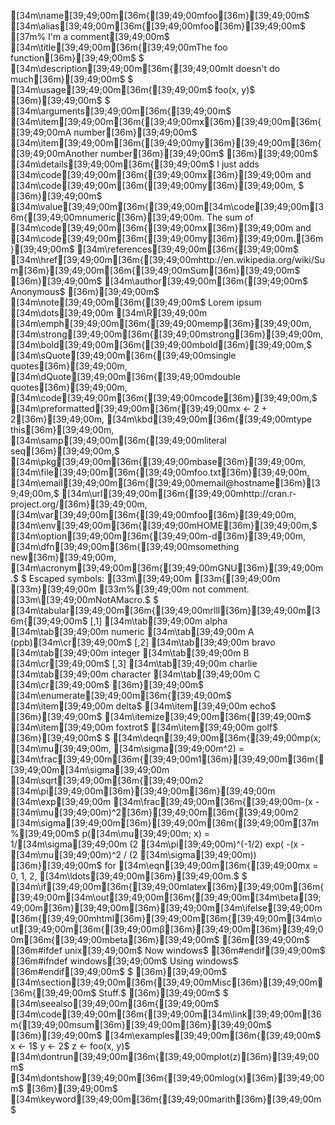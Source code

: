 [34m\name[39;49;00m[36m{[39;49;00mfoo[36m}[39;49;00m$
[34m\alias[39;49;00m[36m{[39;49;00mfoo[36m}[39;49;00m$
[37m% I'm a comment[39;49;00m$
[34m\title[39;49;00m[36m{[39;49;00mThe foo function[36m}[39;49;00m$
$
[34m\description[39;49;00m[36m{[39;49;00mIt doesn't do much[36m}[39;49;00m$
$
[34m\usage[39;49;00m[36m{[39;49;00m$
foo(x, y)$
[36m}[39;49;00m$
$
[34m\arguments[39;49;00m[36m{[39;49;00m$
  [34m\item[39;49;00m[36m{[39;49;00mx[36m}[39;49;00m[36m{[39;49;00mA number[36m}[39;49;00m$
  [34m\item[39;49;00m[36m{[39;49;00my[36m}[39;49;00m[36m{[39;49;00mAnother number[36m}[39;49;00m$
[36m}[39;49;00m$
[34m\details[39;49;00m[36m{[39;49;00m$
  I just adds [34m\code[39;49;00m[36m{[39;49;00mx[36m}[39;49;00m and [34m\code[39;49;00m[36m{[39;49;00my[36m}[39;49;00m, $
[36m}[39;49;00m$
[34m\value[39;49;00m[36m{[39;49;00m[34m\code[39;49;00m[36m{[39;49;00mnumeric[36m}[39;49;00m. The sum of [34m\code[39;49;00m[36m{[39;49;00mx[36m}[39;49;00m and [34m\code[39;49;00m[36m{[39;49;00my[36m}[39;49;00m.[36m}[39;49;00m$
[34m\references[39;49;00m[36m{[39;49;00m$
  [34m\href[39;49;00m[36m{[39;49;00mhttp://en.wikipedia.org/wiki/Sum[36m}[39;49;00m[36m{[39;49;00mSum[36m}[39;49;00m$
[36m}[39;49;00m$
[34m\author[39;49;00m[36m{[39;49;00m$
  Anonymous$
[36m}[39;49;00m$
[34m\note[39;49;00m[36m{[39;49;00m$
  Lorem ipsum [34m\dots[39;49;00m [34m\R[39;49;00m [34m\emph[39;49;00m[36m{[39;49;00memp[36m}[39;49;00m, [34m\strong[39;49;00m[36m{[39;49;00mstrong[36m}[39;49;00m, [34m\bold[39;49;00m[36m{[39;49;00mbold[36m}[39;49;00m,$
  [34m\sQuote[39;49;00m[36m{[39;49;00msingle quotes[36m}[39;49;00m, [34m\dQuote[39;49;00m[36m{[39;49;00mdouble quotes[36m}[39;49;00m, [34m\code[39;49;00m[36m{[39;49;00mcode[36m}[39;49;00m,$
  [34m\preformatted[39;49;00m[36m{[39;49;00mx <- 2 + 2[36m}[39;49;00m, [34m\kbd[39;49;00m[36m{[39;49;00mtype this[36m}[39;49;00m, [34m\samp[39;49;00m[36m{[39;49;00mliteral seq[36m}[39;49;00m,$
  [34m\pkg[39;49;00m[36m{[39;49;00mbase[36m}[39;49;00m, [34m\file[39;49;00m[36m{[39;49;00mfoo.txt[36m}[39;49;00m, [34m\email[39;49;00m[36m{[39;49;00memail@hostname[36m}[39;49;00m,$
  [34m\url[39;49;00m[36m{[39;49;00mhttp://cran.r-project.org/[36m}[39;49;00m, [34m\var[39;49;00m[36m{[39;49;00mfoo[36m}[39;49;00m, [34m\env[39;49;00m[36m{[39;49;00mHOME[36m}[39;49;00m,$
  [34m\option[39;49;00m[36m{[39;49;00m-d[36m}[39;49;00m, [34m\dfn[39;49;00m[36m{[39;49;00msomething new[36m}[39;49;00m, [34m\acronym[39;49;00m[36m{[39;49;00mGNU[36m}[39;49;00m.$
$
  Escaped symbols: [33m\\[39;49;00m [33m\{[39;49;00m [33m\}[39;49;00m [33m\%[39;49;00m not comment. [33m\\[39;49;00mNotAMacro.$
  $
   [34m\tabular[39;49;00m[36m{[39;49;00mrlll[36m}[39;49;00m[36m{[39;49;00m$
         [,1] [34m\tab[39;49;00m alpha   [34m\tab[39;49;00m numeric [34m\tab[39;49;00m A (ppb)[34m\cr[39;49;00m$
         [,2] [34m\tab[39;49;00m bravo [34m\tab[39;49;00m integer [34m\tab[39;49;00m B [34m\cr[39;49;00m$
         [,3] [34m\tab[39;49;00m charlie    [34m\tab[39;49;00m character [34m\tab[39;49;00m C [34m\cr[39;49;00m$
       [36m}[39;49;00m$
   [34m\enumerate[39;49;00m[36m{[39;49;00m$
         [34m\item[39;49;00m delta$
         [34m\item[39;49;00m echo$
       [36m}[39;49;00m$
   [34m\itemize[39;49;00m[36m{[39;49;00m$
         [34m\item[39;49;00m foxtrot$
         [34m\item[39;49;00m golf$
       [36m}[39;49;00m$
  $
  [34m\deqn[39;49;00m[36m{[39;49;00mp(x; [34m\mu[39;49;00m, [34m\sigma[39;49;00m^2) = [34m\frac[39;49;00m[36m{[39;49;00m1[36m}[39;49;00m[36m{[39;49;00m[34m\sigma[39;49;00m [34m\sqrt[39;49;00m[36m{[39;49;00m2 [34m\pi[39;49;00m[36m}[39;49;00m[36m}[39;49;00m [34m\exp[39;49;00m [34m\frac[39;49;00m[36m{[39;49;00m-(x - [34m\mu[39;49;00m)^2[36m}[39;49;00m[36m{[39;49;00m2 [34m\sigma[39;49;00m[36m}[39;49;00m[36m{[39;49;00m[37m%[39;49;00m$
             p([34m\mu[39;49;00m; x) = 1/[34m\sigma[39;49;00m (2 [34m\pi[39;49;00m)^(-1/2)  exp( -(x - [34m\mu[39;49;00m)^2 / (2 [34m\sigma[39;49;00m)) [36m}[39;49;00m$
       for [34m\eqn[39;49;00m[36m{[39;49;00mx = 0, 1, 2, [34m\ldots[39;49;00m[36m}[39;49;00m.$
  $
  [34m\if[39;49;00m[36m{[39;49;00mlatex[36m}[39;49;00m[36m{[39;49;00m[34m\out[39;49;00m[36m{[39;49;00m[34m\beta[39;49;00m[36m}[39;49;00m[36m}[39;49;00m[34m\ifelse[39;49;00m[36m{[39;49;00mhtml[36m}[39;49;00m[36m{[39;49;00m[34m\out[39;49;00m[36m{[39;49;00m&beta;[36m}[39;49;00m[36m}[39;49;00m[36m{[39;49;00mbeta[36m}[39;49;00m$
[36m[39;49;00m$
[36m#ifdef unix[39;49;00m$
Now windows$
[36m#endif[39;49;00m$
[36m#ifndef windows[39;49;00m$
Using windows$
[36m#endif[39;49;00m$
$
[36m}[39;49;00m$
[34m\section[39;49;00m[36m{[39;49;00mMisc[36m}[39;49;00m[36m{[39;49;00m$
  Stuff.$
[36m}[39;49;00m$
$
[34m\seealso[39;49;00m[36m{[39;49;00m$
  [34m\code[39;49;00m[36m{[39;49;00m[34m\link[39;49;00m[36m{[39;49;00msum[36m}[39;49;00m[36m}[39;49;00m$
[36m}[39;49;00m$
[34m\examples[39;49;00m[36m{[39;49;00m$
x <- 1$
y <- 2$
z <- foo(x, y)$
[34m\dontrun[39;49;00m[36m{[39;49;00mplot(z)[36m}[39;49;00m$
[34m\dontshow[39;49;00m[36m{[39;49;00mlog(x)[36m}[39;49;00m$
[36m}[39;49;00m$
[34m\keyword[39;49;00m[36m{[39;49;00marith[36m}[39;49;00m$
